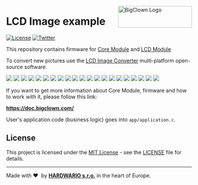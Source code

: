 <a href="https://www.bigclown.com/"><img src="https://bigclown.sirv.com/logo.png" width="200" height="59" alt="BigClown Logo" align="right"></a>

# LCD Image example

[![License](https://img.shields.io/github/license/bigclownlabs/bc-core-module.svg)](https://github.com/bigclownlabs/bc-core-module/blob/master/LICENSE)
[![Twitter](https://img.shields.io/twitter/follow/BigClownLabs.svg?style=social&label=Follow)](https://twitter.com/BigClownLabs)

This repository contains firmware for [Core Module](https://shop.bigclown.com/products/core-module) and [LCD Module](https://shop.bigclown.com/products/lcd-module)

To convert new pictures use the [LCD Image Converter](http://www.riuson.com/lcd-image-converter) multi-platform open-source software.

![](https://github.com/hubmartin/bc-lcd-draw-image/blob/master/manual_how_to_convert_image/1%20create%20new%20image.png)
![](https://github.com/hubmartin/bc-lcd-draw-image/blob/master/manual_how_to_convert_image/2%20name%20image.png)
![](https://github.com/hubmartin/bc-lcd-draw-image/blob/master/manual_how_to_convert_image/3%20resize%20image%20in%20your%20graphics%20editor.png)
![](https://github.com/hubmartin/bc-lcd-draw-image/blob/master/manual_how_to_convert_image/4%20convert%20to%20monochrome.png)
![](https://github.com/hubmartin/bc-lcd-draw-image/blob/master/manual_how_to_convert_image/5%20import%20image.png)
![](https://github.com/hubmartin/bc-lcd-draw-image/blob/master/manual_how_to_convert_image/6%20image%20loaded.png)
![](https://github.com/hubmartin/bc-lcd-draw-image/blob/master/manual_how_to_convert_image/7%20crop%20image.png)
![](https://github.com/hubmartin/bc-lcd-draw-image/blob/master/manual_how_to_convert_image/8%20crop%20edges.png)
![](https://github.com/hubmartin/bc-lcd-draw-image/blob/master/manual_how_to_convert_image/9%20configure%20exporting.png)
![](https://github.com/hubmartin/bc-lcd-draw-image/blob/master/manual_how_to_convert_image/10%20import%20preset.png)
![](https://github.com/hubmartin/bc-lcd-draw-image/blob/master/manual_how_to_convert_image/11.png)
![](https://github.com/hubmartin/bc-lcd-draw-image/blob/master/manual_how_to_convert_image/12%20load%20template.png)
![](https://github.com/hubmartin/bc-lcd-draw-image/blob/master/manual_how_to_convert_image/13.png)
![](https://github.com/hubmartin/bc-lcd-draw-image/blob/master/manual_how_to_convert_image/14%20Select%20template%20and%20click%20ok.png)
![](https://github.com/hubmartin/bc-lcd-draw-image/blob/master/manual_how_to_convert_image/15%20confirm.png)
![](https://github.com/hubmartin/bc-lcd-draw-image/blob/master/manual_how_to_convert_image/16%20save%20current%20image%20to%20XML.png)
![](https://github.com/hubmartin/bc-lcd-draw-image/blob/master/manual_how_to_convert_image/17.png)
![](https://github.com/hubmartin/bc-lcd-draw-image/blob/master/manual_how_to_convert_image/18%20Conver%20image%20to%20C%20file.png)
![](https://github.com/hubmartin/bc-lcd-draw-image/blob/master/manual_how_to_convert_image/19%20save%20image%20in%20the%20app%20folder.png)
![](https://github.com/hubmartin/bc-lcd-draw-image/blob/master/manual_how_to_convert_image/20%20define%20image%20with%20extern%20and%20display%20it.png)
![](https://github.com/hubmartin/bc-lcd-draw-image/blob/master/manual_how_to_convert_image/21%20lcd%20module.jpg)



If you want to get more information about Core Module, firmware and how to work with it, please follow this link:

**https://doc.bigclown.com/**

User's application code (business logic) goes into `app/application.c`.

## License

This project is licensed under the [MIT License](https://opensource.org/licenses/MIT/) - see the [LICENSE](LICENSE) file for details.

---

Made with &#x2764;&nbsp; by [**HARDWARIO s.r.o.**](https://www.hardwario.com/) in the heart of Europe.
